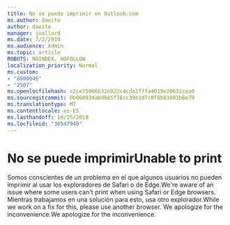 ```yaml
---
title: No se puede imprimir en Outlook.com
ms.author: daeite
author: daeite
manager: joallard
ms.date: 7/2/2019
ms.audience: Admin
ms.topic: article
ROBOTS: NOINDEX, NOFOLLOW
localization_priority: Normal
ms.custom:
- "8000046"
- "2507"
ms.openlocfilehash: c2ce75066631e822c4cda2f7fa4019e20632cea0
ms.sourcegitcommit: 0b06093dabd685f76cc39b1d7c0f8b03883b6e79
ms.translationtype: MT
ms.contentlocale: es-ES
ms.lasthandoff: 10/25/2019
ms.locfileid: "36547940"
---
```

# <a name="unable-to-print"></a><span data-ttu-id="366bc-102">No se puede imprimir</span><span class="sxs-lookup"><span data-stu-id="366bc-102">Unable to print</span></span>

<span data-ttu-id="366bc-103">Somos conscientes de un problema en el que algunos usuarios no pueden imprimir al usar los exploradores de Safari o de Edge.</span><span class="sxs-lookup"><span data-stu-id="366bc-103">We're aware of an issue where some users can't print when using Safari or Edge browsers.</span></span> <span data-ttu-id="366bc-104">Mientras trabajamos en una solución para esto, usa otro explorador.</span><span class="sxs-lookup"><span data-stu-id="366bc-104">While we work on a fix for this, please use another browser.</span></span> <span data-ttu-id="366bc-105">We apologize for the inconvenience.</span><span class="sxs-lookup"><span data-stu-id="366bc-105">We apologize for the inconvenience.</span></span>